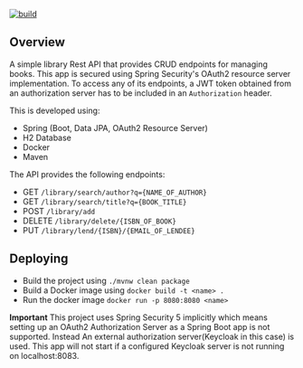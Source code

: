 [![build](https://github.com/abdulwahabO/simple-library-api/actions/workflows/build.yml/badge.svg)](https://github.com/abdulwahabO/simple-library-api/actions/workflows/build.yml)

## Overview
A simple library Rest API that provides CRUD endpoints for managing books. This app is secured using 
Spring Security's OAuth2 resource server implementation. To access any of its endpoints, a JWT token obtained
from an authorization server has to be included in an `Authorization` header.

This is developed using:

* Spring (Boot, Data JPA, OAuth2 Resource Server)
* H2 Database
* Docker
* Maven

The API provides the following endpoints:

* GET `/library/search/author?q={NAME_OF_AUTHOR}`
* GET `/library/search/title?q={BOOK_TITLE}`
* POST `/library/add`
* DELETE `/library/delete/{ISBN_OF_BOOK}`
* PUT `/library/lend/{ISBN}/{EMAIL_OF_LENDEE}`

## Deploying

* Build the project using  `./mvnw clean package`
* Build a Docker image using `docker build -t <name> .`
* Run the docker image `docker run -p 8080:8080 <name>`

**Important** This project uses Spring Security 5 implicitly which means setting up an OAuth2 Authorization
Server as a Spring Boot app is not supported. Instead An external authorization server(Keycloak in this case) is used.
This app will not start if a configured Keycloak server is not running on localhost:8083.